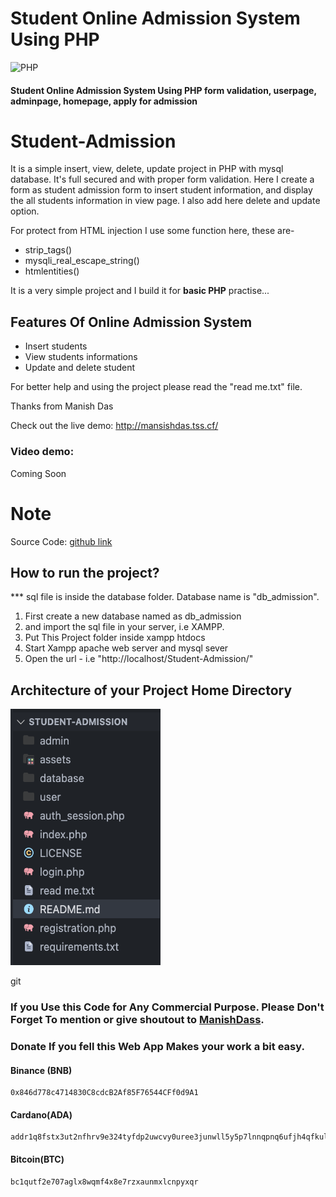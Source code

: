 # Student Online Admission System Using PHP

![PHP](https://img.shields.io/badge/php-%3E%3D5.5-blue)

#### **Student Online Admission System Using PHP**  form validation, userpage, adminpage, homepage, apply for admission

# Student-Admission
It is a simple insert, view, delete, update project in PHP with mysql database. It's full secured and with proper form validation. Here I create a form as student admission form to insert student information, and display the all students information in view page. I also add here delete and update option.

For protect from HTML injection I use some function here, these are-
- strip_tags()
- mysqli_real_escape_string()
- htmlentities()

It is a very simple project and I build it for **basic PHP** practise...


## Features Of Online Admission System
- Insert students
- View students informations
- Update and delete student

For better help and using the project please read the "read me.txt" file.

Thanks from Manish Das



Check out the live demo: http://mansishdas.tss.cf/

### Video demo:
<p>Coming Soon</p>

# Note

Source Code: [github link](https://github.com/ManishDass/Online-Student-Admission)


## How to run the project?

*** sql file is inside the database folder. Database name is "db_admission".
1. First create a new database named as db_admission 
2. and import the sql file in your server, i.e XAMPP.
3. Put This Project folder inside xampp htdocs
4. Start Xampp apache web server and mysql sever
5. Open the url - i.e "http://localhost/Student-Admission/"


## Architecture of your Project Home Directory
<p><img  alt="GIF" src="https://github.com/ManishDass/Online-Student-Admission/blob/main/assets/img/structure.png?raw=true" width="240" height="410" /></p>
git

### If you Use this Code for Any Commercial Purpose. Please Don't Forget To mention or give shoutout to [ManishDass](https://github.com/ManishDass).

### Donate If you fell this Web App Makes your work a bit easy.

#### Binance (BNB)
```
0x846d778c4714830C8cdcB2Af85F76544CFf0d9A1
```
#### Cardano(ADA)
```
addr1q8fstx3ut2nfhrv9e324tyfdp2uwcvy0uree3junwll5y5p7lnnqpnq6ufjh4qfkul9tvx49udsnyq7vmst6huvngyss72e63v
```

#### Bitcoin(BTC)
```
bc1qutf2e707aglx8wqmf4x8e7rzxaunmxlcnpyxqr
```









